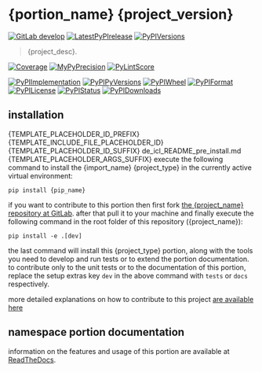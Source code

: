 <!-- THIS FILE IS EXCLUSIVELY MAINTAINED by the project aedev.namespace_root_tpls v0.3.22 -->
# {portion_name} {project_version}

[![GitLab develop](https://img.shields.io/gitlab/pipeline/{repo_group}/{project_name}/develop?logo=python)](
    {repo_url})
[![LatestPyPIrelease](
    https://img.shields.io/gitlab/pipeline/{repo_group}/{project_name}/release{project_version}?logo=python)](
    {repo_url}/-/tree/release{project_version})
[![PyPIVersions](https://img.shields.io/pypi/v/{project_name})](
    {pypi_url}/#history)

>{project_desc}.

[![Coverage]({repo_pages}/{project_name}/coverage.svg)](
    {repo_pages}/{project_name}/coverage/index.html)
[![MyPyPrecision]({repo_pages}/{project_name}/mypy.svg)](
    {repo_pages}/{project_name}/lineprecision.txt)
[![PyLintScore]({repo_pages}/{project_name}/pylint.svg)](
    {repo_pages}/{project_name}/pylint.log)

[![PyPIImplementation](https://img.shields.io/pypi/implementation/{project_name})](
    {repo_url}/)
[![PyPIPyVersions](https://img.shields.io/pypi/pyversions/{project_name})](
    {repo_url}/)
[![PyPIWheel](https://img.shields.io/pypi/wheel/{project_name})](
    {repo_url}/)
[![PyPIFormat](https://img.shields.io/pypi/format/{project_name})](
    {pypi_url}/)
[![PyPILicense](https://img.shields.io/pypi/l/{project_name})](
    {repo_url}/-/blob/develop/LICENSE.md)
[![PyPIStatus](https://img.shields.io/pypi/status/{project_name})](
    https://libraries.io/pypi/{pip_name})
[![PyPIDownloads](https://img.shields.io/pypi/dm/{project_name})](
    {pypi_url}/#files)


## installation

{TEMPLATE_PLACEHOLDER_ID_PREFIX}{TEMPLATE_INCLUDE_FILE_PLACEHOLDER_ID}{TEMPLATE_PLACEHOLDER_ID_SUFFIX}
    de_icl_README_pre_install.md
{TEMPLATE_PLACEHOLDER_ARGS_SUFFIX}
execute the following command to install the
{import_name} {project_type}
in the currently active virtual environment:
 
```shell script
pip install {pip_name}
```

if you want to contribute to this portion then first fork
[the {project_name} repository at GitLab](
{repo_url} "{import_name} code repository").
after that pull it to your machine and finally execute the
following command in the root folder of this repository
({project_name}):

```shell script
pip install -e .[dev]
```

the last command will install this {project_type} portion, along with the tools you need
to develop and run tests or to extend the portion documentation. to contribute only to the unit tests or to the
documentation of this portion, replace the setup extras key `dev` in the above command with `tests` or `docs`
respectively.

more detailed explanations on how to contribute to this project
[are available here](
{repo_url}/-/blob/develop/CONTRIBUTING.rst)


## namespace portion documentation

information on the features and usage of this portion are available at
[ReadTheDocs](
{docs_url}
"{project_name} documentation").
